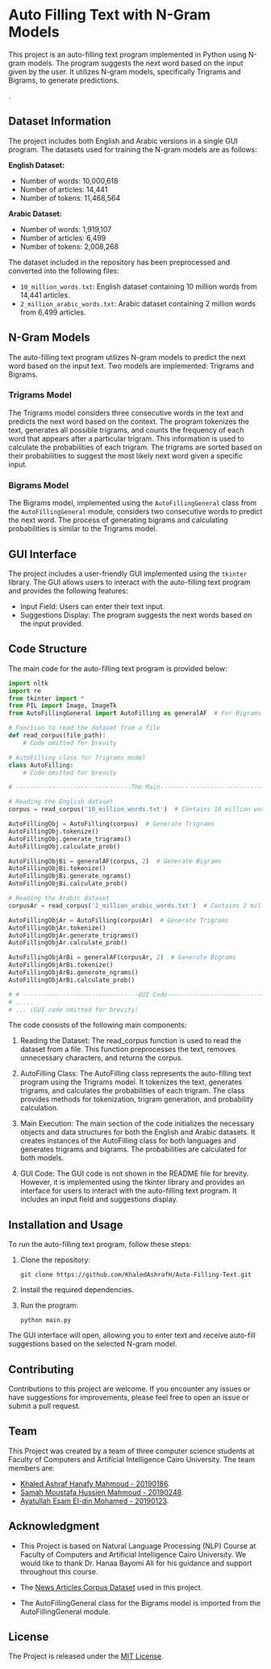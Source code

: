 # Auto Filling Text with N-Gram Models

This project is an auto-filling text program implemented in Python using N-gram models. The program suggests the next word based on the input given by the user. It utilizes N-gram models, specifically Trigrams and Bigrams, to generate predictions.

.

## Dataset Information

The project includes both English and Arabic versions in a single GUI program. The datasets used for training the N-gram models are as follows:

**English Dataset:**
- Number of words: 10,000,618
- Number of articles: 14,441
- Number of tokens: 11,468,564

**Arabic Dataset:**
- Number of words: 1,919,107
- Number of articles: 6,499
- Number of tokens: 2,008,268

The dataset included in the repository has been preprocessed and converted into the following files:

- `10_million_words.txt`: English dataset containing 10 million words from 14,441 articles.
- `2_million_arabic_words.txt`: Arabic dataset containing 2 million words from 6,499 articles.

## N-Gram Models

The auto-filling text program utilizes N-gram models to predict the next word based on the input text. Two models are implemented: Trigrams and Bigrams.

### Trigrams Model

The Trigrams model considers three consecutive words in the text and predicts the next word based on the context. The program tokenizes the text, generates all possible trigrams, and counts the frequency of each word that appears after a particular trigram. This information is used to calculate the probabilities of each trigram. The trigrams are sorted based on their probabilities to suggest the most likely next word given a specific input.

### Bigrams Model

The Bigrams model, implemented using the `AutoFillingGeneral` class from the `AutoFillingGeneral` module, considers two consecutive words to predict the next word. The process of generating bigrams and calculating probabilities is similar to the Trigrams model.

## GUI Interface

The project includes a user-friendly GUI implemented using the `tkinter` library. The GUI allows users to interact with the auto-filling text program and provides the following features:

- Input Field: Users can enter their text input.
- Suggestions Display: The program suggests the next words based on the input provided.

## Code Structure

The main code for the auto-filling text program is provided below:

```python
import nltk
import re
from tkinter import *
from PIL import Image, ImageTk
from AutoFillingGeneral import AutoFilling as generalAF  # For Bigrams

# Function to read the dataset from a file
def read_corpus(file_path):
    # Code omitted for brevity

# AutoFilling class for Trigrams model
class AutoFilling:
    # Code omitted for brevity

# --------------------------------The Main---------------------------------------

# Reading the English dataset
corpus = read_corpus('10_million_words.txt')  # Contains 10 million words from 14,441 articles

AutoFillingObj = AutoFilling(corpus)  # Generate Trigrams
AutoFillingObj.tokenize()
AutoFillingObj.generate_trigrams()
AutoFillingObj.calculate_prob()

AutoFillingObjBi = generalAF(corpus, 2)  # Generate Bigrams
AutoFillingObjBi.tokenize()
AutoFillingObjBi.generate_ngrams()
AutoFillingObjBi.calculate_prob()

# Reading the Arabic dataset
corpusAr = read_corpus('2_million_arabic_words.txt')  # Contains 2 million words from 6,499 articles

AutoFillingObjAr = AutoFilling(corpusAr)  # Generate Trigrams
AutoFillingObjAr.tokenize()
AutoFillingObjAr.generate_trigrams()
AutoFillingObjAr.calculate_prob()

AutoFillingObjArBi = generalAF(corpusAr, 2)  # Generate Bigrams
AutoFillingObjArBi.tokenize()
AutoFillingObjArBi.generate_ngrams()
AutoFillingObjArBi.calculate_prob()

# # --------------------------------GUI Code------------------------------------------
# .....
# ... (GUI code omitted for brevity)
```

The code consists of the following main components:

1. Reading the Dataset: The read_corpus function is used to read the dataset from a file. This function preprocesses the text, removes unnecessary characters, and returns the corpus.

2. AutoFilling Class: The AutoFilling class represents the auto-filling text program using the Trigrams model. It tokenizes the text, generates trigrams, and calculates the probabilities of each trigram. The class provides methods for tokenization, trigram generation, and probability calculation.

3. Main Execution: The main section of the code initializes the necessary objects and data structures for both the English and Arabic datasets. It creates instances of the AutoFilling class for both languages and generates trigrams and bigrams. The probabilities are calculated for both models.

4. GUI Code: The GUI code is not shown in the README file for brevity. However, it is implemented using the tkinter library and provides an interface for users to interact with the auto-filling text program. It includes an input field and suggestions display.

## Installation and Usage

To run the auto-filling text program, follow these steps:

1. Clone the repository:
   ```
   git clone https://github.com/KhaledAshrafH/Auto-Filling-Text.git
   ```

2. Install the required dependencies.
   
3. Run the program:
   ```
   python main.py
   ```

The GUI interface will open, allowing you to enter text and receive auto-fill suggestions based on the selected N-gram model.

## Contributing

Contributions to this project are welcome. If you encounter any issues or have suggestions for improvements, please feel free to open an issue or submit a pull request.

## Team

This Project was created by a team of three computer science students at Faculty of Computers and Artificial Intelligence Cairo University. The team members are:

- [Khaled Ashraf Hanafy Mahmoud - 20190186](https://github.com/KhaledAshrafH).
- [Samah Moustafa Hussien Mahmoud - 20190248](https://github.com/Samah-20190248).
- [Ayatullah Esam El-din Mohamed - 20190123](https://github.com/oshaesam1).

## Acknowledgment

- This Project is based on Natural Language Processing (NLP) Course at Faculty of Computers and Artificial Intelligence Cairo University. We would like to thank Dr. Hanaa Bayomi Ali for his guidance and support throughout this course.

- The [News Articles Corpus Dataset](https://www.kaggle.com/datasets/sbhatti/news-articles-corpus) used in this project.
  
- The AutoFillingGeneral class for the Bigrams model is imported from the AutoFillingGeneral module.
  
## License

The Project is released under the [MIT License](LICENSE.md).




  
